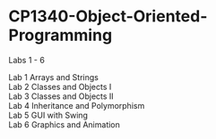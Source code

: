 # CP1340-Object-Oriented-Programming
Labs 1 - 6

Lab 1 Arrays and Strings  
Lab 2 Classes and Objects I  
Lab 3 Classes and Objects II  
Lab 4 Inheritance and Polymorphism  
Lab 5 GUI with Swing  
Lab 6 Graphics and Animation
